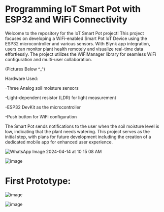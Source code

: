 # Programming IoT Smart Pot with ESP32 and WiFi Connectivity

Welcome to the repository for the IoT Smart Pot project! This project focuses on developing a WiFi-enabled Smart Pot IoT Device using the ESP32 microcontroller and various sensors. With Blynk app integration, users can monitor plant health remotely and visualize real-time data effortlessly. The project utilizes the WiFiManager library for seamless WiFi configuration and multi-user collaboration.

(Pictures Below ^_^)

Hardware Used:

-Three Analog soil moisture sensors

-Light-dependent resistor (LDR) for light measurement

-ESP32 DevKit as the microcontroller

-Push button for WiFi configuration

The Smart Pot sends notifications to the user when the soil moisture level is low, indicating that the plant needs watering. This project serves as the initial step, with plans for future development including the creation of a dedicated mobile app for enhanced user experience.

![WhatsApp Image 2024-04-14 at 10 15 08 AM](https://github.com/yousefjarbou/IoT-Smart-Pot-with-ESP32/assets/166923297/8cbfcade-e2a1-4eff-a38b-077985289c9e)

![image](https://github.com/yousefjarbou/IoT-Smart-Pot-with-ESP32/assets/166923297/55266a52-e727-4493-88e5-d250f90c4ab9)


# First Prototype:

![image](https://github.com/yousefjarbou/IoT-Smart-Pot-with-ESP32/assets/166923297/d3c30c46-23ef-41c1-bfd5-b85334cce295)

![image](https://github.com/yousefjarbou/IoT-Smart-Pot-with-ESP32/assets/166923297/ccaeb76a-8ac8-46f4-8757-41f0efca3ec0)
